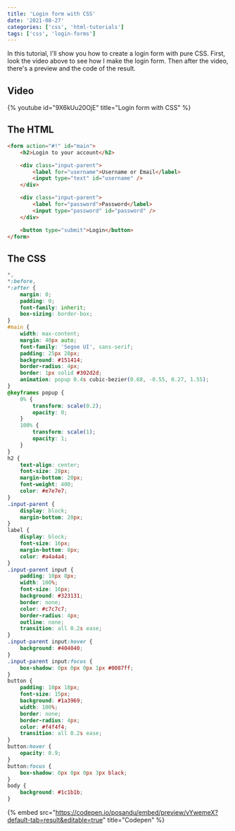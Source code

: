 ```yaml
---
title: 'Login form with CSS'
date: '2021-08-27'
categories: ['css', 'html-tutorials']
tags: ['css', 'login-forms']
---
```


In this tutorial, I'll show you how to create a login form with pure CSS. First, look the video above to see how I make the login form. Then after the video, there's a preview and the code of the result.

## Video

{% youtube id="9X6kUu20OjE" title="Login form with CSS" %}

## The HTML

```html
<form action="#!" id="main">
	<h2>Login to your account</h2>

	<div class="input-parent">
		<label for="username">Username or Email</label>
		<input type="text" id="username" />
	</div>

	<div class="input-parent">
		<label for="password">Password</label>
		<input type="password" id="password" />
	</div>

	<button type="submit">Login</button>
</form>
```

## The CSS

```css
*,
*:before,
*:after {
	margin: 0;
	padding: 0;
	font-family: inherit;
	box-sizing: border-box;
}
#main {
	width: max-content;
	margin: 40px auto;
	font-family: 'Segoe UI', sans-serif;
	padding: 25px 28px;
	background: #151414;
	border-radius: 4px;
	border: 1px solid #302d2d;
	animation: popup 0.4s cubic-bezier(0.68, -0.55, 0.27, 1.55);
}
@keyframes popup {
	0% {
		transform: scale(0.2);
		opacity: 0;
	}
	100% {
		transform: scale(1);
		opacity: 1;
	}
}
h2 {
	text-align: center;
	font-size: 28px;
	margin-bottom: 20px;
	font-weight: 400;
	color: #e7e7e7;
}
.input-parent {
	display: block;
	margin-bottom: 20px;
}
label {
	display: block;
	font-size: 16px;
	margin-bottom: 8px;
	color: #a4a4a4;
}
.input-parent input {
	padding: 10px 8px;
	width: 100%;
	font-size: 16px;
	background: #323131;
	border: none;
	color: #c7c7c7;
	border-radius: 4px;
	outline: none;
	transition: all 0.2s ease;
}
.input-parent input:hover {
	background: #404040;
}
.input-parent input:focus {
	box-shadow: 0px 0px 0px 1px #0087ff;
}
button {
	padding: 10px 18px;
	font-size: 15px;
	background: #1a3969;
	width: 100%;
	border: none;
	border-radius: 4px;
	color: #f4f4f4;
	transition: all 0.2s ease;
}
button:hover {
	opacity: 0.9;
}
button:focus {
	box-shadow: 0px 0px 0px 3px black;
}
body {
	background: #1c1b1b;
}
```

{% embed src="https://codepen.io/posandu/embed/preview/vYwemeX?default-tab=result&editable=true" title="Codepen" %}
